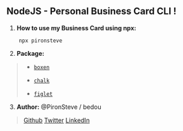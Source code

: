 ## <a name="business-vcard"></a>NodeJS - Personal Business Card CLI !

1. **How to use my Business Card using npx:**
  ``` 
	  npx pironsteve
  ```
  
2. **Package:**
  
>- [`boxen`](https://www.npmjs.com/package/boxen)
>
>- [`chalk`](https://www.npmjs.com/package/chalk)
>
>- [`figlet`](https://www.npmjs.com/package/figlet)
>
3. **Author:**
@PironSteve / bedou 
>[Github](https://github.com/PironSteve) 
>[Twitter](https://twitter.com/Beda_SP) 
>[LinkedIn](https://www.linkedin.com/in/steve-piron-91b366172/)
